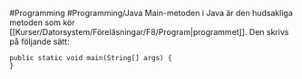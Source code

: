 #Programming #Programming/Java 
 Main-metoden i Java är den hudsakliga metoden som kör [[Kurser/Datorsystem/Föreläsningar/F8/Program|programmet]]. Den skrivs på följande sätt:
```
public static void main(String[] args) {
}
```

